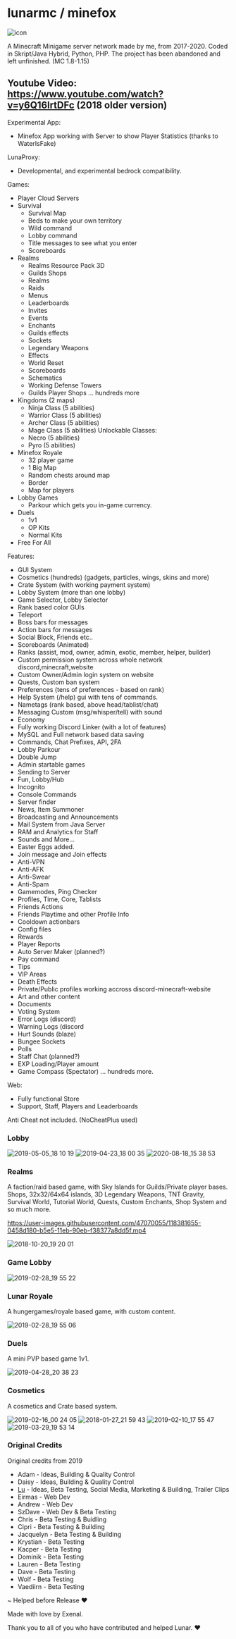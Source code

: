 # lunarmc / minefox

![icon](https://user-images.githubusercontent.com/47070055/118382278-a24f9a80-b5eb-11eb-983a-ab7035e21f37.png)


A Minecraft Minigame server network made by me, from 2017-2020.
Coded in Skript/Java Hybrid, Python, PHP. The project has been abandoned and left unfinished. (MC 1.8-1.15)
## Youtube Video: https://www.youtube.com/watch?v=y6Q16lrtDFc (2018 older version)

Experimental App:
- Minefox App working with Server to show Player Statistics (thanks to WaterIsFake)

LunaProxy:
- Developmental, and experimental bedrock compatibility.

Games:
- Player Cloud Servers
- Survival
  - Survival Map
  - Beds to make your own territory
  - Wild command
  - Lobby command
  - Title messages to see what you enter
  - Scoreboards
- Realms
  - Realms Resource Pack 3D
  - Guilds Shops
  - Realms
  - Raids
  - Menus
  - Leaderboards
  - Invites
  - Events
  - Enchants
  - Guilds effects
  - Sockets
  - Legendary Weapons
  - Effects
  - World Reset
  - Scoreboards
  - Schematics
  - Working Defense Towers
  - Guilds Player Shops
  ... hundreds more
- Kingdoms (2 maps)
  - Ninja Class (5 abilities)
  - Warrior Class (5 abilities)
  - Archer Class (5 abilities)
  - Mage Class (5 abilities)
  Unlockable Classes:
  - Necro (5 abilities)
  - Pyro (5 abilities)
- Minefox Royale
  - 32 player game
  - 1 Big Map
  - Random chests around map
  - Border
  - Map for players 
- Lobby Games
  - Parkour which gets you in-game currency.
- Duels
  - 1v1
  - OP Kits
  - Normal Kits
- Free For All

Features:
- GUI System
- Cosmetics (hundreds) (gadgets, particles, wings, skins and more)
- Crate System (with working payment system)
- Lobby System (more than one lobby)
- Game Selector, Lobby Selector
- Rank based color GUIs
- Teleport
- Boss bars for messages
- Action bars for messages 
- Social Block, Friends etc..
- Scoreboards (Animated)
- Ranks (assist, mod, owner, admin, exotic, member, helper, builder)
- Custom permission system across whole network discord,minecraft,website
- Custom Owner/Admin login system on website
- Quests, Custom ban system
- Preferences (tens of preferences - based on rank)
- Help System (/help) gui with tens of commands.
- Nametags (rank based, above head/tablist/chat)
- Messaging Custom (msg/whisper/tell) with sound
- Economy
- Fully working Discord Linker (with a lot of features)
- MySQL and Full network based data saving
- Commands, Chat Prefixes, API, 2FA
- Lobby Parkour
- Double Jump
- Admin startable games
- Sending to Server
- Fun, Lobby/Hub
- Incognito
- Console Commands
- Server finder
- News, Item Summoner
- Broadcasting and Announcements
- Mail System from Java Server
- RAM and Analytics for Staff
- Sounds and More...
- Easter Eggs added.
- Join message and Join effects
- Anti-VPN
- Anti-AFK
- Anti-Swear
- Anti-Spam
- Gamemodes, Ping Checker
- Profiles, Time, Core, Tablists
- Friends Actions
- Friends Playtime and other Profile Info 
- Cooldown actionbars
- Config files
- Rewards
- Player Reports
- Auto Server Maker (planned?)
- Pay command
- Tips
- VIP Areas
- Death Effects
- Private/Public profiles working accross discord-minecraft-website
- Art and other content
- Documents
- Voting System
- Error Logs (discord)
- Warning Logs (discord
- Hurt Sounds (blaze)
- Bungee Sockets
- Polls
- Staff Chat (planned?)
- EXP Loading/Player amount
- Game Compass (Spectator)
... hundreds more.

Web:
- Fully functional Store
- Support, Staff, Players and Leaderboards

Anti Cheat not included. (NoCheatPlus used)

### Lobby 
![2019-05-05_18 10 19](https://user-images.githubusercontent.com/47070055/118381780-7e3d8a80-b5e6-11eb-9f8a-2387f1d6cf6c.png)
![2019-04-23_18 00 35](https://user-images.githubusercontent.com/47070055/118381782-81387b00-b5e6-11eb-8b23-77d322da5435.png)
![2020-08-18_15 38 53](https://user-images.githubusercontent.com/47070055/118381911-c6a97800-b5e7-11eb-8041-ab268cb126ee.png)

### Realms 
A faction/raid based game, with Sky Islands for Guilds/Private player bases. Shops, 32x32/64x64 islands, 3D Legendary Weapons,
TNT Gravity, Survival World, Tutorial World, Quests, Custom Enchants, Shop System and so much more. 

https://user-images.githubusercontent.com/47070055/118381655-0458d180-b5e5-11eb-90eb-f38377a8dd5f.mp4


![2018-10-20_19 20 01](https://user-images.githubusercontent.com/47070055/118381906-c14c2d80-b5e7-11eb-840b-9a5dfc870139.png)


### Game Lobby 
![2019-02-28_19 55 22](https://user-images.githubusercontent.com/47070055/118381773-5bab7180-b5e6-11eb-90dc-7ff43c4c2da7.png)

### Lunar Royale 
A hungergames/royale based game, with custom content.

![2019-02-28_19 55 06](https://user-images.githubusercontent.com/47070055/118381777-6ebe4180-b5e6-11eb-8aa1-00dde5380412.png)

### Duels
A mini PVP based game 1v1.

![2019-04-28_20 38 23](https://user-images.githubusercontent.com/47070055/149203307-93754ae5-124a-49d3-be93-dce756d0c44e.png)

### Cosmetics
A cosmetics and Crate based system.

![2019-02-16_00 24 05](https://user-images.githubusercontent.com/47070055/118381900-b5f90200-b5e7-11eb-88fb-d7f7e6f4a61b.png)
![2018-01-27_21 59 43](https://user-images.githubusercontent.com/47070055/118381893-a1b50500-b5e7-11eb-830f-6c5f7263a018.png)
![2019-02-10_17 55 47](https://user-images.githubusercontent.com/47070055/118381897-a4aff580-b5e7-11eb-9c8d-5d1880206754.png)
![2019-03-29_19 53 14](https://user-images.githubusercontent.com/47070055/118381902-bb564c80-b5e7-11eb-9a2b-a3c0a9d3cee4.png)

### Original Credits
Original credits from 2019
- Adam       - Ideas, Building & Quality Control
-  Daisy      - Ideas, Building & Quality Control
-  [Lu](https://github.com/hiluw/)      - Ideas, Beta Testing, Social Media, Marketing & Building, Trailer Clips
-  Eirmas     - Web Dev
-  Andrew     - Web Dev
-  SzDave     - Web Dev & Beta Testing
-  Chris      - Beta Testing & Buidling
-  Cipri      - Beta Testing & Building
-  Jacquelyn  - Beta Testing & Building
-  Krystian   - Beta Testing
-  Kacper     - Beta Testing
-  Dominik    - Beta Testing
-  Lauren     - Beta Testing
-  Dave       - Beta Testing
-  Wolf       - Beta Testing
-  Vaediirn   - Beta Testing

 ~ Helped before Release ❤  

Made with love by Exenal.

Thank you to all of you who have contributed and helped Lunar. ❤ 
